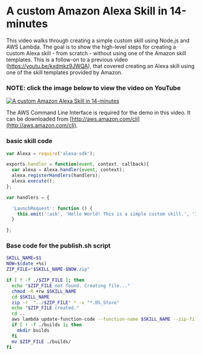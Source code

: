 # A custom Amazon Alexa Skill in 14-minutes

This video walks through creating a simple custom skill using Node.js and AWS Lambda. The goal is to show the high-level steps for creating a custom Alexa skill - from scratch - without using one of the Amazon skill templates. This is a follow-on to a previous video (https://youtu.be/kxdmkz9JWQA), that covered creating an Alexa skill using one of the skill templates provided by Amazon.  

### NOTE: click the image below to view the video on YouTube
[![A custom Amazon Alexa Skill in 14-minutes](http://img.youtube.com/vi/edPrPcRMUM0hQOq8QgjTgw/0.jpg)](http://www.youtube.com/watch?v=RMUM0hQOq8Q)

The AWS Command Line Interface is required for the demo in this video. It can be downloaded from [http://aws.amazon.com/cli](http://aws.amazon.com/cli). 

### basic skill code
```javascript
var Alexa = require('alexa-sdk');

exports.handler = function(event, context, callback){
  var alexa = Alexa.handler(event, context);
  alexa.registerHandlers(handlers);
  alexa.execute();
};

var handlers = {

  'LaunchRequest': function () {
    this.emit(':ask', 'Hello World! This is a simple custom skill.', 'I am not able to do anything yet.');
  }

};
```
### Base code for the publish.sh script

```Bash
SKILL_NAME=$1
NOW=$(date +%s)
ZIP_FILE="$SKILL_NAME-$NOW.zip"

if [ ! -f ./$ZIP_FILE ]; then
  echo "$ZIP_FILE not found. Creating file..."
  chmod -R +rw $SKILL_NAME
  cd $SKILL_NAME
  zip -r  "../$ZIP_FILE" * -x "*.DS_Store"
  echo "$ZIP_FILE created."
  cd ..
  aws lambda update-function-code --function-name $SKILL_NAME --zip-file fileb://$ZIP_FILE
  if [ ! -f ./builds ]; then
    mkdir builds
  fi
  mv $ZIP_FILE ./builds/
fi
```